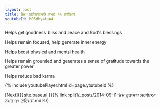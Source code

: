 ```yaml
---
layout: post
title: ਓਮ ਪ੍ਰਸੰਠਾਠਮਾਣੇ ਨਮਹ ੧੧ ਟਾਇਮਸ
youtubeId: M05dhy4haA4
---
```

 
 
Helps get goodness, bliss and peace and God's blessings
 
Helps remain focused, help generate inner energy 
 
Helps boost physical and mental health 
 
Helps remain grounded and generates a sense of gratitude towards the greater power 
 
Helps reduce bad karma
 
 
 
 


{% include youtubePlayer.html id=page.youtubeId %}
 
[Next]({{ site.baseurl }}{% link  split1/_posts/2014-09-11-ਓਮ ਹੁਥਾਸਨਾ ਸਹਾਇਆ ਨਮਹ ੧੧ ਟਾਇਮਸ.md%})
 
